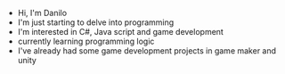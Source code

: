- Hi, I'm Danilo
- I'm just starting to delve into programming
- I'm interested in C#, Java script and game development
- currently learning programming logic
- I've already had some game development projects in game maker and unity
